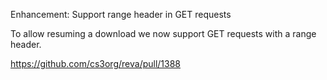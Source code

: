 Enhancement: Support range header in GET requests

To allow resuming a download we now support GET requests with a range header.

https://github.com/cs3org/reva/pull/1388
